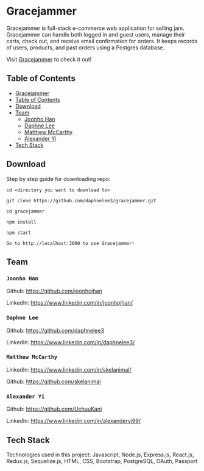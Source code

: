 # Gracejammer
Gracejammer is full-stack e-commerce web application for selling jam. Gracejammer can handle both logged in and guest users, manage their carts, check out, and receive email confirmation for orders. It keeps records of users, products, and past orders using a Postgres database.

Visit [Gracejammer](https://gracejammer.herokuapp.com) to check it out!

## Table of Contents

- [Gracejammer](#Gracejammer)
- [Table of Contents](#Table-of-Contents)
- [Download](#Download)
- [Team](#Team)
  - [Joonho Han](#Joonho-Han)
  - [Daphne Lee](#Daphne-Lee)
  - [Matthew McCarthy](#Matthew-McCarthy)
  - [Alexander Yi](#Alexander-Yi)
- [Tech Stack](#Tech-Stack)

## Download

Step by step guide for downloading repo:

```
cd <directory you want to download to>

git clone https://github.com/daphnelee3/gracejammer.git

cd gracejammer

npm install

npm start

Go to http://localhost:3000 to use Gracejammer!
```

## Team

### `Joonho Han`

Github: https://github.com/joonhojhan

LinkedIn: https://www.linkedin.com/in/joonhojhan/

### `Daphne Lee`

Github: https://github.com/daphnelee3

LinkedIn: https://www.linkedin.com/in/daphnelee3/

### `Matthew McCarthy`

LinkedIn: https://www.linkedin.com/in/skelanimal/

Github: https://github.com/skelanimal

### `Alexander Yi`

Github: https://github.com/UchuuKani

LinkedIn: https://www.linkedin.com/in/alexanderyi99/

## Tech Stack

Technologies used in this project: Javascript, Node.js, Express.js, React.js, Redux.js, Sequelize.js, HTML, CSS, Bootstrap, PostgreSQL, OAuth, Passport
